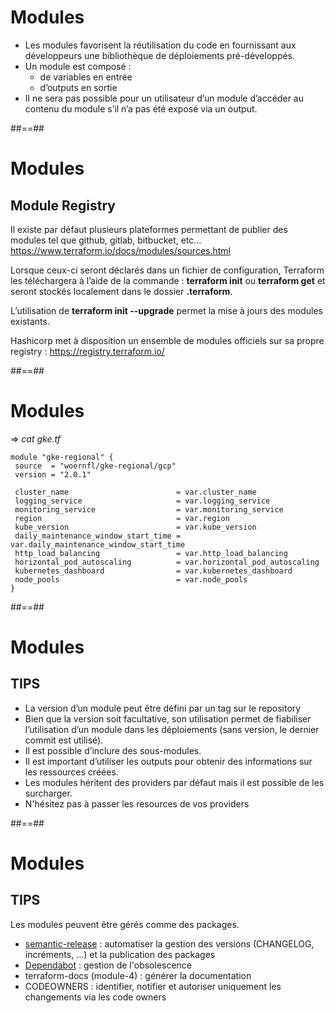 <!-- .slide:-->

# Modules

* Les modules favorisent la réutilisation du code en fournissant aux développeurs une bibliothèque de déploiements pré-développés.
* Un module est composé :
  * de variables en entrée
  * d’outputs en sortie
* Il ne sera pas possible pour un utilisateur d’un module d’accéder au contenu du module s’il n’a pas été exposé via un output.



##==##

# Modules

## Module Registry

Il existe par défaut plusieurs plateformes permettant de publier des modules tel que github, gitlab, bitbucket, etc…
https://www.terraform.io/docs/modules/sources.html

Lorsque ceux-ci seront déclarés dans un fichier de configuration, Terraform les téléchargera à l’aide de la commande : **terraform init** ou **terraform get** et seront stockés localement dans le dossier **.terraform**.

L’utilisation de **terraform init --upgrade** permet la mise à jours des modules existants.

Hashicorp met à disposition un ensemble de modules officiels sur sa propre registry : https://registry.terraform.io/


##==##
<!-- .slide: class="with-code-bg-dark" -->

# Modules

=> *cat gke.tf*

```hcl-terraform
module "gke-regional" {
 source  = "woernfl/gke-regional/gcp"
 version = "2.0.1"

 cluster_name                        = var.cluster_name
 logging_service                     = var.logging_service
 monitoring_service                  = var.monitoring_service
 region                              = var.region
 kube_version                        = var.kube_version
 daily_maintenance_window_start_time = var.daily_maintenance_window_start_time
 http_load_balancing                 = var.http_load_balancing
 horizontal_pod_autoscaling          = var.horizontal_pod_autoscaling
 kubernetes_dashboard                = var.kubernetes_dashboard
 node_pools                          = var.node_pools
}
```

##==##

# Modules

## TIPS

* La version d’un module peut être défini par un tag sur le repository
* Bien que la version soit facultative, son utilisation permet de fiabiliser l’utilisation d’un module dans les déploiements (sans version, le dernier commit est utilisé).
* Il est possible d’inclure des sous-modules.
* Il est important d’utiliser les outputs pour obtenir des informations sur les ressources créées.
* Les modules héritent des providers par défaut mais il est possible de les surcharger.
* N'hésitez pas à passer les resources de vos providers


##==##

# Modules

## TIPS

Les modules peuvent être gérés comme des packages.

- [semantic-release](https://semantic-release.gitbook.io/semantic-release/) : automatiser la gestion des versions (CHANGELOG, incréments, ...) et la publication des packages
- [Dependabot](https://dependabot.com/terraform/) : gestion de l'obsolescence
- terraform-docs (module-4) : générer la documentation
- CODEOWNERS : identifier, notifier et autoriser uniquement les changements via les code owners
